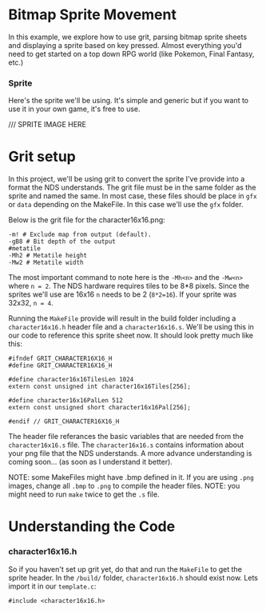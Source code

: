 # Bitmap Sprite Movement

In this example, we explore how to use grit, parsing bitmap sprite sheets and displaying a sprite based on key pressed. Almost everything you'd need to get started on a top down RPG world (like Pokemon, Final Fantasy, etc.)

### Sprite
Here's the sprite we'll be using. It's simple and generic but if you want to use it in your own game, it's free to use.

/// SPRITE IMAGE HERE

# Grit setup
In this project, we'll be using grit to convert the sprite I've provide into a format the NDS understands. The grit file must be in the same folder as the sprite and named the same. In most case, these files should be place in `gfx` or `data` depending on the MakeFile. In this case we'll use the `gfx` folder.

Below is the grit file for the character16x16.png:
````
-m! # Exclude map from output (default).
-gB8 # Bit depth of the output
#metatile
-Mh2 # Metatile height
-Mw2 # Metatile width
````

The most important command to note here is the `-Mh<n>` and the `-Mw<n>` where `n = 2`. The NDS hardware requires tiles to be 8*8 pixels. Since the sprites we'll use are 16x16 `n` needs to be 2 (`8*2=16`). If your sprite was 32x32, `n = 4`.

Running the `MakeFile` provide will result in the build folder including a `character16x16.h` header file and a `character16x16.s`. We'll be using this in our code to reference this sprite sheet now. It should look pretty much like this:
````
#ifndef GRIT_CHARACTER16X16_H
#define GRIT_CHARACTER16X16_H

#define character16x16TilesLen 1024
extern const unsigned int character16x16Tiles[256];

#define character16x16PalLen 512
extern const unsigned short character16x16Pal[256];

#endif // GRIT_CHARACTER16X16_H
````

The header file referances the basic variables that are needed from the `character16x16.s` file. The `character16x16.s` contains information about your png file that the NDS understands. A more advance understanding is coming soon... (as soon as I understand it better).

NOTE: some MakeFiles might have .bmp defined in it. If you are using `.png` images, change all `.bmp` to `.png` to compile the header files.
NOTE: you might need to run `make` twice to get the `.s` file.

# Understanding the Code

### character16x16.h
So if you haven't set up grit yet, do that and run the `MakeFile` to get the sprite header. In the `/build/` folder, `character16x16.h` should exist now. Lets import it in our `template.c`:
````
#include <character16x16.h>
````

